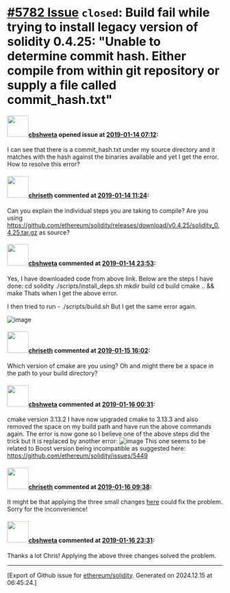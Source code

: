 # [\#5782 Issue](https://github.com/ethereum/solidity/issues/5782) `closed`: Build fail while trying to install legacy version of solidity 0.4.25: "Unable to determine commit hash. Either compile from within git repository or supply a file called commit_hash.txt"

#### <img src="https://avatars.githubusercontent.com/u/24472976?v=4" width="50">[cbshweta](https://github.com/cbshweta) opened issue at [2019-01-14 07:12](https://github.com/ethereum/solidity/issues/5782):

I can see that there is a commit_hash.txt under my source directory and it matches with the hash against the binaries available and yet I get the error. How to resolve this error?

#### <img src="https://avatars.githubusercontent.com/u/9073706?v=4" width="50">[chriseth](https://github.com/chriseth) commented at [2019-01-14 11:24](https://github.com/ethereum/solidity/issues/5782#issuecomment-453973431):

Can you explain the individual steps you are taking to compile? Are you using https://github.com/ethereum/solidity/releases/download/v0.4.25/solidity_0.4.25.tar.gz as source?

#### <img src="https://avatars.githubusercontent.com/u/24472976?v=4" width="50">[cbshweta](https://github.com/cbshweta) commented at [2019-01-14 23:53](https://github.com/ethereum/solidity/issues/5782#issuecomment-454208719):

Yes, I have downloaded code from above link. 
Below are the steps I have done:
cd solidity
./scripts/install_deps.sh
mkdir build
cd build
cmake .. && make
Thats when I get the above error.

I then tried to run -
./scripts/build.sh
But I get the same error again.

![image](https://user-images.githubusercontent.com/24472976/51148839-8723c300-1857-11e9-96c0-fd422a37d9c1.png)

#### <img src="https://avatars.githubusercontent.com/u/9073706?v=4" width="50">[chriseth](https://github.com/chriseth) commented at [2019-01-15 16:02](https://github.com/ethereum/solidity/issues/5782#issuecomment-454446201):

Which version of cmake are you using? Oh and might there be a space in the path to your build directory?

#### <img src="https://avatars.githubusercontent.com/u/24472976?v=4" width="50">[cbshweta](https://github.com/cbshweta) commented at [2019-01-16 00:31](https://github.com/ethereum/solidity/issues/5782#issuecomment-454605067):

cmake version 3.13.2
I have now upgraded cmake to 3.13.3 and also removed the space on my build path and have run the above commands again.
The error is now gone so I believe one of the above steps did the trick but it is replaced by another error:
![image](https://user-images.githubusercontent.com/24472976/51217999-64121580-1922-11e9-985e-995cd10c59b8.png)
This one seems to be related to Boost version being incompatible as suggested here:
https://github.com/ethereum/solidity/issues/5449

#### <img src="https://avatars.githubusercontent.com/u/9073706?v=4" width="50">[chriseth](https://github.com/chriseth) commented at [2019-01-16 09:38](https://github.com/ethereum/solidity/issues/5782#issuecomment-454714046):

It might be that applying the three small changes [here](https://github.com/ethereum/solidity/compare/v0.4.25...release-0.4) could fix the problem. Sorry for the inconvenience!

#### <img src="https://avatars.githubusercontent.com/u/24472976?v=4" width="50">[cbshweta](https://github.com/cbshweta) commented at [2019-01-16 23:31](https://github.com/ethereum/solidity/issues/5782#issuecomment-454984386):

Thanks a lot Chris! Applying the above three changes solved the problem.


-------------------------------------------------------------------------------



[Export of Github issue for [ethereum/solidity](https://github.com/ethereum/solidity). Generated on 2024.12.15 at 06:45:24.]
